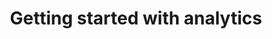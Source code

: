 ---
title: Getting started with analytics
redirect_to:
  - https://www.ibm.com/support/knowledgecenter/SS7P7S_ind/watson-assistant-solutions/analytics/analytics_intro.html
---